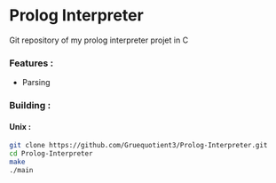 # Prolog Interpreter

Git repository of my prolog interpreter projet in C


### Features :
- Parsing

### Building :  
#### Unix :

```zsh
git clone https://github.com/Gruequotient3/Prolog-Interpreter.git
cd Prolog-Interpreter
make
./main
```
